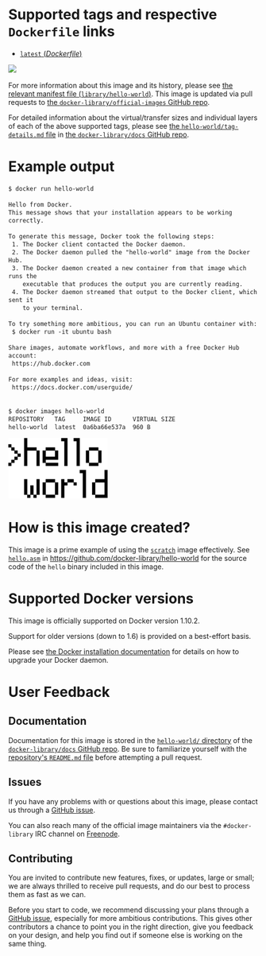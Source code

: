 # Supported tags and respective `Dockerfile` links

-	[`latest` (*Dockerfile*)](https://github.com/docker-library/hello-world/blob/22ecfe456f254d5babe6e413bed2de77cfaba047/Dockerfile)

[![](https://badge.imagelayers.io/hello-world:latest.svg)](https://imagelayers.io/?images=hello-world:latest)

For more information about this image and its history, please see [the relevant manifest file (`library/hello-world`)](https://github.com/docker-library/official-images/blob/master/library/hello-world). This image is updated via pull requests to [the `docker-library/official-images` GitHub repo](https://github.com/docker-library/official-images).

For detailed information about the virtual/transfer sizes and individual layers of each of the above supported tags, please see [the `hello-world/tag-details.md` file](https://github.com/docker-library/docs/blob/master/hello-world/tag-details.md) in [the `docker-library/docs` GitHub repo](https://github.com/docker-library/docs).

# Example output

```console
$ docker run hello-world

Hello from Docker.
This message shows that your installation appears to be working correctly.

To generate this message, Docker took the following steps:
 1. The Docker client contacted the Docker daemon.
 2. The Docker daemon pulled the "hello-world" image from the Docker Hub.
 3. The Docker daemon created a new container from that image which runs the
    executable that produces the output you are currently reading.
 4. The Docker daemon streamed that output to the Docker client, which sent it
    to your terminal.

To try something more ambitious, you can run an Ubuntu container with:
 $ docker run -it ubuntu bash

Share images, automate workflows, and more with a free Docker Hub account:
 https://hub.docker.com

For more examples and ideas, visit:
 https://docs.docker.com/userguide/


$ docker images hello-world
REPOSITORY   TAG     IMAGE ID      VIRTUAL SIZE
hello-world  latest  0a6ba66e537a  960 B
```

![logo](https://raw.githubusercontent.com/docker-library/docs/01c12653951b2fe592c1f93a13b4e289ada0e3a1/hello-world/logo.png)

# How is this image created?

This image is a prime example of using the [`scratch`](https://registry.hub.docker.com/_/scratch/) image effectively. See [`hello.asm`](https://github.com/docker-library/hello-world/blob/master/hello.asm) in https://github.com/docker-library/hello-world for the source code of the `hello` binary included in this image.

# Supported Docker versions

This image is officially supported on Docker version 1.10.2.

Support for older versions (down to 1.6) is provided on a best-effort basis.

Please see [the Docker installation documentation](https://docs.docker.com/installation/) for details on how to upgrade your Docker daemon.

# User Feedback

## Documentation

Documentation for this image is stored in the [`hello-world/` directory](https://github.com/docker-library/docs/tree/master/hello-world) of the [`docker-library/docs` GitHub repo](https://github.com/docker-library/docs). Be sure to familiarize yourself with the [repository's `README.md` file](https://github.com/docker-library/docs/blob/master/README.md) before attempting a pull request.

## Issues

If you have any problems with or questions about this image, please contact us through a [GitHub issue](https://github.com/docker-library/hello-world/issues).

You can also reach many of the official image maintainers via the `#docker-library` IRC channel on [Freenode](https://freenode.net).

## Contributing

You are invited to contribute new features, fixes, or updates, large or small; we are always thrilled to receive pull requests, and do our best to process them as fast as we can.

Before you start to code, we recommend discussing your plans through a [GitHub issue](https://github.com/docker-library/hello-world/issues), especially for more ambitious contributions. This gives other contributors a chance to point you in the right direction, give you feedback on your design, and help you find out if someone else is working on the same thing.
